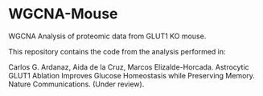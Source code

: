 # WGCNA-Mouse
WGCNA Analysis of proteomic data from GLUT1 KO mouse.

This repository contains the code from the analysis performed in:

Carlos G. Ardanaz, Aida de la Cruz, Marcos Elizalde-Horcada. Astrocytic GLUT1 Ablation Improves Glucose Homeostasis while Preserving Memory. Nature Communications. (Under review).
